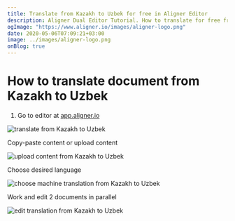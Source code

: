 ```yaml
---
title: Translate from Kazakh to Uzbek for free in Aligner Editor
description: Aligner Dual Editor Tutorial. How to translate for free from Kazakh to Uzbek. Aligner is multilingual document management platform. 
ogImage: "https://www.aligner.io/images/aligner-logo.png"
date: 2020-05-06T07:09:21+03:00
image: ../images/aligner-logo.png
onBlog: true
---
```


# How to translate document from Kazakh to Uzbek

1. Go to editor at [app.aligner.io](https://app.aligner.io "Aligner App web page")

![translate from Kazakh to Uzbek](../aligner-blank-editor.png "translate from Kazakh to Uzbek")

Copy-paste content or upload content

![upload content from Kazakh to Uzbek](../aligner-uploaded-document.png "upload content from Kazakh to Uzbek")

Choose desired language

![choose machine translation from Kazakh to Uzbek](../aligner-language-dropdown.png "choose machine translation from Kazakh to Uzbek")

Work and edit 2 documents in parallel

![edit translation from Kazakh to Uzbek](../aligner-double-sitded-editor.png "edit translation from Kazakh to Uzbek")

